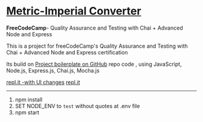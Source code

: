 # [Metric-Imperial Converter](https://www.freecodecamp.org/learn/quality-assurance/quality-assurance-projects/metric-imperial-converter)

**FreeCodeCamp**- Quality Assurance and Testing with Chai + Advanced Node and Express

This is a project for freeCodeCamp's Quality Assurance and Testing with Chai + Advanced Node and Express certification

Its build on [Project boilerplate on GitHub](https://github.com/freeCodeCamp/boilerplate-project-metricimpconverter) repo code</a> , using JavaScript, Node.js, Express.js, Chai.js, Mocha.js


[repl.it -with UI changes](https://fcc-metric-imperial-converter.anasz3z3.repl.co)
[repl.it](https://boilerplate-project-metricimpconverter.anasz3z3.repl.co)

------

1) npm install
2) SET NODE_ENV to `test` without quotes at .env file
3) npm start




